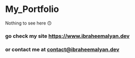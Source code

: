 # My_Portfolio

Nothing to see here 🙃 

### go check my site https://www.ibraheemalyan.dev

### or contact me at contact@ibraheemalyan.dev
 
